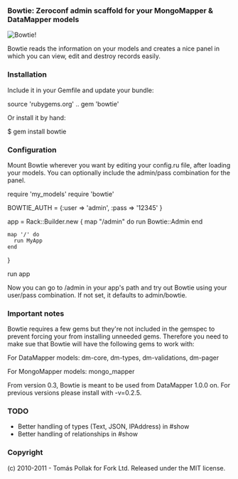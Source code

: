 ### Bowtie: Zeroconf admin scaffold for your MongoMapper & DataMapper models

![Bowtie!](https://github.com/tomas/bowtie/raw/master/screenshot.png)

Bowtie reads the information on your models and creates a nice panel in which you can view, edit and destroy records easily.

### Installation

Include it in your Gemfile and update your bundle:

  source 'rubygems.org'
  ..
  gem 'bowtie'
  
Or install it by hand:

  $ gem install bowtie

### Configuration

Mount Bowtie wherever you want by editing your config.ru file, after loading your models. You can optionally include the admin/pass combination for the panel.

  require 'my_models'
  require 'bowtie'

  BOWTIE_AUTH = {:user => 'admin', :pass => '12345' }

  app = Rack::Builder.new {
    map "/admin" do
      run Bowtie::Admin
    end

    map '/' do
      run MyApp
    end
  }

  run app

Now you can go to /admin in your app's path and try out Bowtie using your user/pass combination. If not set, it defaults to admin/bowtie.

### Important notes

Bowtie requires a few gems but they're not included in the gemspec to prevent forcing your from installing unneeded gems. Therefore you need to make sue that Bowtie will have the following gems to work with: 

For DataMapper models: dm-core, dm-types, dm-validations, dm-pager

For MongoMapper models: mongo_mapper

From version 0.3, Bowtie is meant to be used from DataMapper 1.0.0 on. For previous versions please install with -v=0.2.5.

### TODO

 * Better handling of types (Text, JSON, IPAddress) in #show
 * Better handling of relationships in #show

### Copyright

(c) 2010-2011 - Tomás Pollak for Fork Ltd.
Released under the MIT license.
